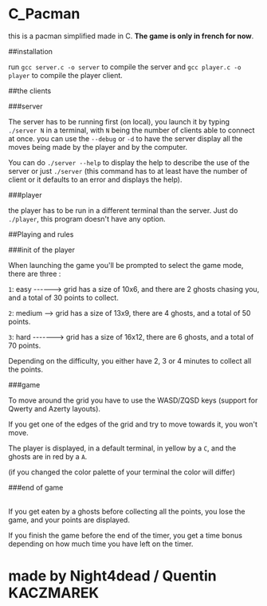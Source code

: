 # C_Pacman

this is a pacman simplified made in C. <b>The game is only in french for now</b>.

##installation

run `gcc server.c -o server` to compile the server 
and `gcc player.c -o player` to compile the player client.


##the clients

###server

The server has to be running first (on local), you launch it by typing `./server N` 
in a terminal, with `N` being the number of clients able to connect at once.
you can use the `--debug` or `-d` to have the server display all the moves being made by the player
and by the computer.

You can do `./server --help` to display the help to describe the use of the server
or just `./server` (this command has to at least have the number 
of client or it defaults to an error and displays the help).

###player

the player has to be run in a different terminal than the server. Just do `./player`,
this program doesn't have any option.

##Playing and rules

###init of the player

When launching the game you'll be prompted to select the game mode, there are three : 

`1`: easy ------> grid has a size of 10x6, and there are 2 ghosts chasing you, and a total of 30 points to collect.

`2`: medium --> grid has a size of 13x9, there are 4 ghosts, and a total of 50 points.

`3`: hard -------> grid has a size of 16x12, there are 6 ghosts, and a total of 70 points.

Depending on the difficulty, you either have 2, 3 or 4 minutes to collect all the points.

###game 

To move around the grid you have to use the WASD/ZQSD keys (support for Qwerty and Azerty layouts).

If you get one of the edges of the grid and try to move towards it, you won't move.

The player is displayed, in a default terminal, in yellow by a `C`, and the ghosts are in red by a `A`. 

(if you changed the color palette of your terminal the color will differ)


###end of game

<br>
If you get eaten by a ghosts before collecting all the points, you lose the game, and your points are displayed.

If you finish the game before the end of the timer, you get a time bonus depending on how much time you have left on the timer.


# made by Night4dead / Quentin KACZMAREK

